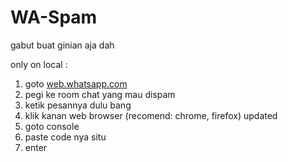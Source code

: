 # WA-Spam
gabut buat ginian aja dah

only on local :

<ol dir="auto">
<li>goto <a href="https://web.whatsapp.com" rel="nofollow">web.whatsapp.com</a></li>
<li>pegi ke room chat yang mau dispam</li>
<li>ketik pesannya dulu bang</li>
<li>klik kanan web browser (recomend: chrome, firefox) updated</li>
<li>goto console</li>
<li>paste code nya situ</li>
<li>enter</li>
</ol>


